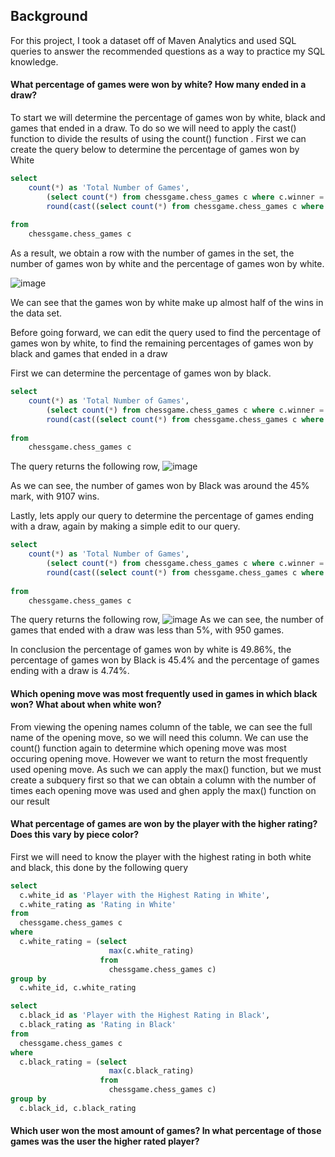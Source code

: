 ## Background
For this project, I took a dataset off of Maven Analytics and used SQL queries to answer the recommended questions as a way to practice my SQL knowledge. <br>

#### What percentage of games were won by white? How many ended in a draw?
To start we will determine the percentage of games won by white, black and games that ended in a draw. To do so we will need to apply the cast() function to divide the results of using the count() function .
First we can create the query below to determine the percentage of games won by White
```` sql
select 
	count(*) as 'Total Number of Games',
        (select count(*) from chessgame.chess_games c where c.winner = 'White') as 'Total Number of Games Won by White',
        round(cast((select count(*) from chessgame.chess_games c where c.winner = 'White') as float) / cast(count(*) as float) * 100, 2) as 'Percentage of Games Won by White'
        
from 
	chessgame.chess_games c
````
As a result, we obtain a row with the number of games in the set,  the number of games won by white and the percentage of games won by white. <br>

![image](https://github.com/davidsamuelargueta/SQLProjects/assets/119771151/845992de-fcb5-463a-9f6b-a248767557e4)


We can see that the games won by white make up almost half of the wins in the data set.

Before going forward, we can edit the query used to find the percentage of games won by white, to find the remaining percentages of games won by black and games that ended in a draw
    
First we can determine the percentage of games won by black.
```` sql
select 
	count(*) as 'Total Number of Games',
        (select count(*) from chessgame.chess_games c where c.winner = 'Black') as 'Total Number of Games Won by Black',
        round(cast((select count(*) from chessgame.chess_games c where c.winner = 'Black') as float) / cast(count(*) as float) * 100, 2) as 'Percentage of Games Won by Black'
        
from 
	chessgame.chess_games c
````
The query returns the following row,
![image](https://github.com/davidsamuelargueta/SQLProjects/assets/119771151/4e116610-3511-4789-b306-dd914127dc4c)

As we can see, the number of games won by Black was around the 45% mark, with 9107 wins.

Lastly, lets apply our query to determine the percentage of games ending with a draw, again by making a simple edit to our query.
```` sql
select 
	count(*) as 'Total Number of Games',
        (select count(*) from chessgame.chess_games c where c.winner = 'Draw') as 'Total Number of Games Ended with a Draw',
        round(cast((select count(*) from chessgame.chess_games c where c.winner = 'Draw') as float) / cast(count(*) as float) * 100, 2) as 'Percentage of Games Ended with a Draw'
        
from 
	chessgame.chess_games c
````
The query returns the following row,
![image](https://github.com/davidsamuelargueta/SQLProjects/assets/119771151/f819139c-0413-41f2-bfe0-3eb1b6b83e1f)
As we can see, the number of games that ended with a draw was less than 5%, with 950 games.

In conclusion the percentage of games won by white is 49.86%, the percentage of games won by Black is 45.4% and the percentage of games ending with a draw is 4.74%.

#### Which opening move was most frequently used in games in which black won? What about when white won?
From viewing the opening names column of the table, we can see the full name of the opening move, so we will need this column. We can use the count() function again to determine which opening move was most occuring opening move. However we want to return the most frequently used opening move.
As such we can apply the max() function, but we must create a subquery first so that we can obtain a column with the number of times each opening move was used and ghen apply the max() function on our result

####  What percentage of games are won by the player with the higher rating? Does this vary by piece color?
First we will need to know the player with the highest rating in both white and black, this done by the following query
```` sql
select
  c.white_id as 'Player with the Highest Rating in White',
  c.white_rating as 'Rating in White'
from
  chessgame.chess_games c
where
  c.white_rating = (select
                      max(c.white_rating)
                    from
                      chessgame.chess_games c)
group by
  c.white_id, c.white_rating
````

```` sql
select
  c.black_id as 'Player with the Highest Rating in Black',
  c.black_rating as 'Rating in Black'
from
  chessgame.chess_games c
where
  c.black_rating = (select
                      max(c.black_rating)
                    from
                      chessgame.chess_games c)
group by
  c.black_id, c.black_rating

````

####  Which user won the most amount of games? In what percentage of those games was the user the higher rated player?

